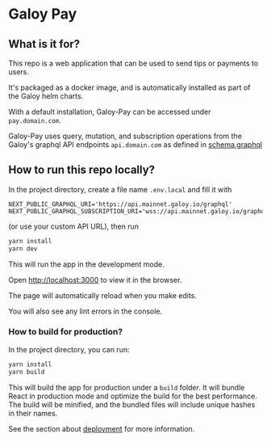 # Galoy Pay

## What is it for?

This repo is a web application that can be used to send tips or payments to users.

It's packaged as a docker image, and is automatically installed as part of the Galoy helm charts.

With a default installation, Galoy-Pay can be accessed under `pay.domain.com`.

Galoy-Pay uses query, mutation, and subscription operations from the Galoy's graphql API endpoints `api.domain.com` as defined in [schema.graphql](https://github.com/GaloyMoney/galoy/blob/main/src/graphql/main/schema.graphql)

## How to run this repo locally?

In the project directory, create a file name `.env.local` and fill it with

```
NEXT_PUBLIC_GRAPHQL_URI='https://api.mainnet.galoy.io/graphql'
NEXT_PUBLIC_GRAPHQL_SUBSCRIPTION_URI='wss://api.mainnet.galoy.io/graphql'
```

(or use your custom API URL), then run

```sh
yarn install
yarn dev
```

This will run the app in the development mode.

Open [http://localhost:3000](http://localhost:3000) to view it in the browser.

The page will automatically reload when you make edits.

You will also see any lint errors in the console.

### How to build for production?

In the project directory, you can run:

```sh
yarn install
yarn build
```

This will build the app for production under a `build` folder. It will bundle React in production mode and optimize the build for the best performance. The build will be minified, and the bundled files will include unique hashes in their names.

See the section about [deployment](https://facebook.github.io/create-react-app/docs/deployment) for more information.
